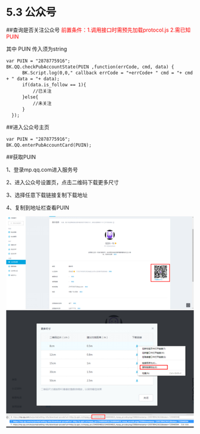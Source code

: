 # 5.3 公众号

##查询是否关注公众号
<font color=#ff0000>前置条件：1.调用接口时需预先加载protocol.js 2.需已知PUIN</font>
 

其中 PUIN 传入须为string

```
var PUIN = "2878775916";
BK.QQ.checkPubAccountState(PUIN ,function(errCode, cmd, data) {
      BK.Script.log(0,0," callback errCode = "+errCode+ " cmd = "+ cmd + " data = "+ data);
      if(data.is_follow == 1){
          //已关注
      }else{
          //未关注
      }
  });    
```

##进入公众号主页

```
var PUIN = "2878775916";
BK.QQ.enterPubAccountCard(PUIN);
```

##获取PUIN

1、登录mp.qq.com进入服务号

2、进入公众号设置页，点击二维码下载更多尺寸

3、选择任意下载链接复制下载地址

4、复制到地址栏查看PUIN

![](./img/getPuin1.png)
![](./img/getPuin2.png)
![](./img/getPuin3.png)